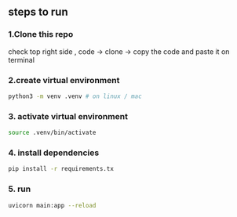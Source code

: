 ## steps to run
### 1.Clone this repo 
check top right side , code -> clone -> copy the code and paste it on terminal
### 2.create virtual environment
```bash
python3 -m venv .venv # on linux / mac
```
### 3. activate virtual environment
```bash
source .venv/bin/activate
```
### 4. install dependencies
```bash
pip install -r requirements.tx
```
### 5. run 
```bash
uvicorn main:app --reload
```
